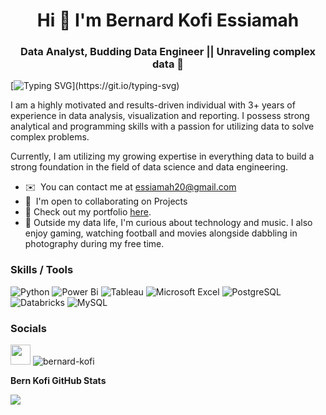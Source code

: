 <h1 align="center"> Hi 👋 I'm Bernard Kofi Essiamah </h1>

<h3 align="center">Data Analyst, Budding Data Engineer || Unraveling complex data   🚀 </h3>

[![Typing SVG](https://readme-typing-svg.herokuapp.com?font=arial&color=3384B4&lines=Welcome+to+my+GitHub+...)](https://git.io/typing-svg)

I am a highly motivated and results-driven individual with 3+ years of experience in data analysis, visualization and reporting. I possess strong analytical and programming skills with a passion for utilizing data to solve complex problems. 

Currently, I am utilizing my growing expertise in everything data to build a strong foundation in the field of data science and data engineering. 

* ✉️  You can contact me at [essiamah20@gmail.com](mailto:essiamah20@gmail.com)
* 🤝  I'm open to collaborating on Projects
* 📁 Check out my portfolio [here](https://beko50.github.io/dataportfolio).
* 🍿 Outside my data life, I'm curious about technology and music. I also enjoy gaming, watching football and movies alongside dabbling in photography during my free time.


### Skills / Tools
![Python](https://img.shields.io/badge/python-3670A0?style=for-the-badge&logo=python&logoColor=ffdd54)  ![Power Bi](https://img.shields.io/badge/power_bi-F2C811?style=for-the-badge&logo=powerbi&logoColor=black) ![Tableau](https://img.shields.io/badge/tableau-E97627?style=for-the-badge&logo=tableau&logoColor=black) ![Microsoft Excel](https://img.shields.io/badge/Microsoft_Excel-217346?style=for-the-badge&logo=microsoft-excel&logoColor=white)
![PostgreSQL](https://img.shields.io/badge/postgresql-4169E1?style=for-the-badge&logo=postgresql&logoColor=white)  ![Databricks](https://img.shields.io/badge/databricks-FF3621?style=for-the-badge&logo=databricks&logoColor=white)
![MySQL](https://img.shields.io/badge/mysql-4479A1?style=for-the-badge&logo=mysql&logoColor=white)


### Socials

<p align="left"> <a href="https://www.linkedin.com/in/bernard-kofi-essiamah-b89922210" target="_blank" rel="noreferrer"><img src="https://raw.githubusercontent.com/danielcranney/readme-generator/main/public/icons/socials/linkedin.svg" width="32" height="32" /></a>  <img src="https://komarev.com/ghpvc/?username=beko50" alt="bernard-kofi"></p>


<b>Bern Kofi GitHub Stats</b>

<a href="http://www.github.com/beko50"><img src="https://github-readme-streak-stats.herokuapp.com/?user=beko50&stroke=ffffff&background=1c1917&ring=0891b2&fire=0891b2&currStreakNum=ffffff&currStreakLabel=0891b2&sideNums=ffffff&sideLabels=ffffff&dates=ffffff&hide_border=true" /></a>

